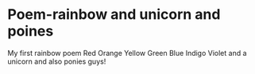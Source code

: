 # Poem-rainbow and unicorn and poines
My first rainbow poem
Red
Orange
Yellow
Green
Blue
Indigo
Violet
and a unicorn
and also ponies guys!
